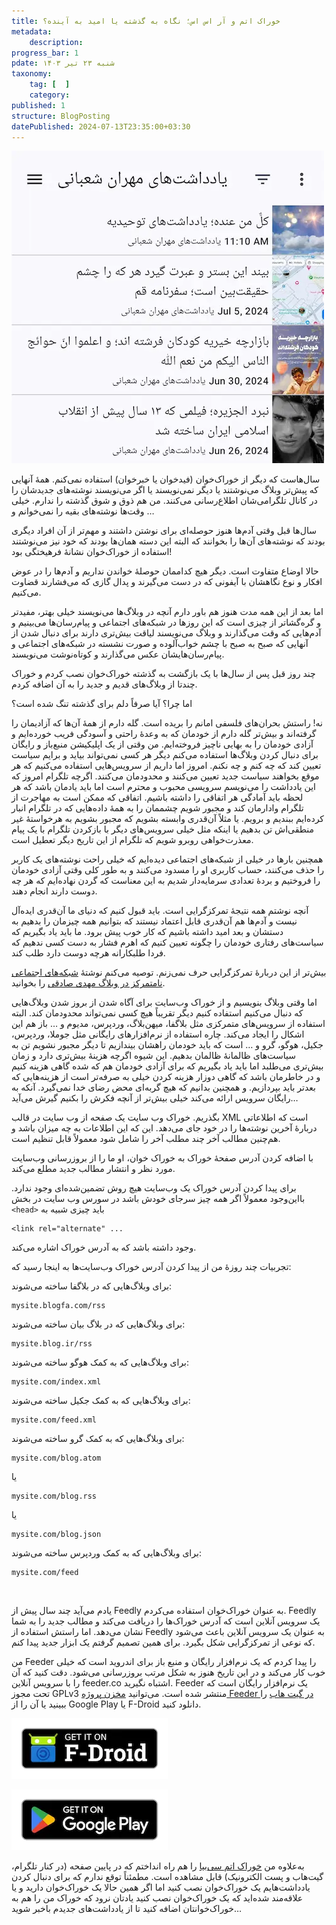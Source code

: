 ```yaml
---
title: خوراک اتم و آر اس اس؛ نگاه به گذشته یا امید به آینده؟
metadata:
    description:
progress_bar: 1
pdate: شنبه ۲۳ تیر ۱۴۰۳
taxonomy:
    tag: [  ]
    category: 
published: 1
structure: BlogPosting
datePublished: 2024-07-13T23:35:00+03:30
---
```


![خوراک اتم یادداشت‌های مهران شعبانی در خوراک خوان فیدر ](a-sibiya-in-feeder.webp)

سال‌هاست که دیگر از خوراک‌خوان (فیدخوان یا خبرخوان) استفاده نمی‌کنم. همهٔ آنهایی که پیش‌تر وبلاگ می‌نوشتند یا دیگر نمی‌نویسند یا اگر می‌نویسند نوشته‌های جدیدشان را در کانال تلگرامی‌شان اطلاع‌رسانی می‌کنند. من هم ذوق و شوق گذشته را ندارم. خیلی وقت‌ها نوشته‌های بقیه را نمی‌خوانم و …

سال‌ها قبل وقتی آدم‌ها هنوز حوصله‌ای برای نوشتن داشتند و مهم‌تر از آن افراد دیگری بودند که نوشته‌های آن‌ها را بخوانند که البته این دسته همان‌ها بودند که خود نیز می‌نوشتند استفاده از خوراک‌خوان نشانهٔ فرهیختگی بود!

حالا اوضاع متفاوت است. دیگر هیچ کداممان حوصلهٔ خواندن نداریم و آدم‌ها را در عوض افکار و نوع نگاهشان با آیفونی که در دست می‌گیرند و پدال گازی که می‌فشارند قضاوت می‌کنیم.

اما بعد از این همه مدت هنوز هم باور دارم آنچه در وبلاگ‌ها می‌نویسند خیلی بهتر، مفیدتر و گره‌گشاتر از چیزی است که این روزها در شبکه‌های اجتماعی و پیام‌رسان‌ها می‌بینیم و آدم‌هایی که وقت می‌گذارند و وبلاگ می‌نویسند لیاقت بیش‌تری دارند برای دنبال شدن از آنهایی که صبح به صبح با چشم خواب‌آلوده و صورت نشسته در شبکه‌های اجتماعی و پیام‌رسان‌هایشان عکس می‌گذارند و کوتاه‌نوشت می‌نویسند.

چند روز قبل پس از سال‌ها با یک بازگشت به گذشته خوراک‌خوان نصب کردم و خوراک چندتا از وبلاگ‌های قدیم و جدید را به آن اضافه کردم. 

اما چرا؟ آیا صرفاً دلم برای گذشته تنگ شده است؟ 

نه! راستش بحران‌های فلسفی امانم را بریده است. گله دارم از همهٔ آن‌ها که آزادیمان را گرفته‌اند و بیش‌تر گله دارم از خودمان که به وعدهٔ راحتی و آسودگی فریب خورده‌ایم و آزادی خودمان را به بهایی ناچیز فروخته‌ایم. من وقتی از یک اپلیکیشن منبع‌باز و رایگان برای دنبال کردن وبلاگ‌ها استفاده می‌کنم دیگر هر کسی نمی‌تواند بیاید و برایم سیاست تعیین کند که چه کنم و چه نکنم. امروز اما داریم از سرویس‌هایی استفاده می‌کنیم که هر موقع بخواهند سیاست جدید تعیین می‌کنند و محدودمان می‌کنند. اگرچه تلگرام امروز که این یادداشت را می‌نویسم سرویسی محبوب و محترم است اما باید یادمان باشد که هر لحظه باید آمادگی هر اتفاقی را داشته باشیم. اتفاقی که ممکن است به مهاجرت از تلگرام وادارمان کند و مجبور شویم چشممان را به همهٔ‌ داده‌هایی که در تلگرام انبار کرده‌ایم ببندیم و برویم. یا مثلاً آن‌قدری وابسته بشویم که مجبور بشویم به هرخواستهٔ غیر منطقی‌اش تن بدهیم یا اینکه مثل خیلی سرویس‌های دیگر با بازکردن تلگرام با یک پیام معذرت‌خواهی روبرو شویم که تلگرام از این تاریخ دیگر تعطیل است. 

همچنین بارها در خیلی از شبکه‌های اجتماعی دیده‌ایم که خیلی راحت نوشته‌های یک کاربر را حذف می‌کنند، حساب کاربری او را مسدود می‌کنند و به طور کلی وقتی آزادی خودمان را فروختیم و بردهٔ تعدادی سرمایه‌دار شدیم به این معناست که گردن نهاده‌ایم که هر چه دوست دارند انجام دهند. 

آنچه نوشتم همه نتیجهٔ تمرکزگرایی است. باید قبول کنیم که دنیای ما آن‌قدری ایده‌آل نیست و آدم‌ها هم آن‌قدری قابل اعتماد نیستند که بتوانیم همه چیزمان را بدهیم به دستشان و بعد امید داشته باشیم که کار خوب پیش برود. ما باید یاد بگیریم که سیاست‌های رفتاری خودمان را چگونه تعیین کنیم که اهرم فشار به دست کسی ندهیم که فردا طلبکارانه هرچه دوست دارد طلب کند.

بیش‌تر از این دربارهٔ تمرکزگرایی حرف نمی‌زنم. توصیه می‌کنم نوشتهٔ [شبکه‌های اجتماعی نامتمرکز در وبلاگ مهدی صادقی](https://mehdix.ir/decentralized-social-networks.html) را بخوانید.

اما وقتی وبلاگ بنویسیم و از خوراک وب‌سایت برای آگاه شدن از بروز شدن وبلاگ‌هایی که دنبال می‌کنیم استفاده کنیم دیگر تقریباً هیچ کسی نمی‌تواند محدودمان کند. البته استفاده از سرویس‌های متمرکزی مثل بلاگفا، میهن‌بلاگ، وردپرس، مدیوم و … باز هم این اشکال را ایجاد می‌کند. چاره استفاده از نرم‌افزارهای رایگانی مثل جوملا، وردپرس، جکیل، هوگو، گرو و … است که باید خودمان راهشان بیندازیم تا دیگر مجبور نشویم تن به سیاست‌های ظالمانهٔ ظالمان بدهیم. این شیوه اگرچه هزینهٔ بیش‌تری دارد و زمان بیش‌تری می‌طلبد اما باید یاد بگیریم که برای آزادی خودمان هم که شده گاهی هزینه کنیم و در خاطرمان باشد که گاهی دوزار هزینه کردن خیلی به صرفه‌تر است از هزینه‌هایی که بعدتر باید بپردازیم. و همچنین بدانیم که هیچ گربه‌ای محض رضای خدا نمی‌گیرد. آنکه به رایگان سرویس ارائه می‌کند خیلی بیش‌تر از آنچه فکرش را بکنیم گیرش می‌آید…

بگذریم. خوراک وب سایت یک صفحه از وب سایت در قالب XML است که اطلاعاتی دربارهٔ آخرین نوشته‌ها را در خود جای می‌دهد. این که این اطلاعات به چه میزان باشد و هم‌چنین مطالب آخر چند مطلب آخر را شامل شود معمولاً قابل تنظیم است.

با اضافه کردن آدرس صفحهٔ‌ خوراک به خوراک خوان، او ما را از بروزرسانی وب‌سایت مورد نظر و انتشار مطالب جدید مطلع می‌کند.

برای پیدا کردن آدرس خوراک یک وب‌سایت هیچ روش تضمین‌شده‌ای وجود ندارد. بااین‌وجود معمولاً اگر همه چیز سرجای خودش باشد در سورس وب سایت در بخش 
‍```<head>``` 
باید چیزی شبیه به 

```
<link rel="alternate" ... 
```
وجود داشته باشد که به آدرس خوراک اشاره می‌کند.

تجربیات چند روزهٔ من از پیدا کردن آدرس خوراک وب‌سایت‌ها به اینجا رسید که:

برای وبلاگ‌هایی که در بلاگفا ساخته می‌شوند:
```
mysite.blogfa.com/rss
```

برای وبلاگ‌هایی که در بلاگ بیان ساخته می‌شوند:
```
mysite.blog.ir/rss
```
برای وبلاگ‌هایی که به کمک هوگو ساخته می‌شوند:
```
mysite.com/index.xml
```

برای وبلاگ‌هایی که به کمک جکیل ساخته می‌شوند:
```
mysite.com/feed.xml
```

برای وبلاگ‌هایی که به کمک گرو ساخته می‌شوند:
```
mysite.com/blog.atom
```
یا
```
mysite.com/blog.rss
```
یا
```
mysite.com/blog.json
```

برای وبلاگ‌هایی که به کمک وردپرس ساخته می‌شوند:
```
mysite.com/feed
```
‍‍‍

یادم می‌آید چند سال پیش از Feedly به عنوان خوراک‌خوان استفاده می‌کردم. Feedly یک سرویس آنلاین است که آدرس خوراک‌ها را دریافت می‌کند و مطالب جدید را به شما نشان می‌دهد. اما راستش استفاده از Feedly به عنوان یک سرویس آنلاین باعث می‌شود که نوعی از تمرکزگرایی شکل بگیرد. برای همین تصمیم گرفتم یک ابزار جدید پیدا کنم. 

من Feeder را پیدا کردم که یک نرم‌افزار رایگان و منبع باز برای اندروید است که خیلی خوب کار می‌کند و در این تاریخ هنوز به شکل مرتب بروزرسانی می‌شود. دقت کنید که آن را با سرویس آنلاین feeder.co اشتباه نگیرید. Feeder یک نرم‌افزار رایگان است که تحت مجوز GPLv3 منتشر شده است. می‌توانید [مخزن پروژه Feeder در گیت هاب](https://github.com/spacecowboy/Feeder) را ببینید یا آن را از Google Play یا F-Droid دانلود کنید.

[![دانلود Feeder از F-Droid](get-it-on-f-droid.webp?)](https://f-droid.org/repository/browse/?fdid=com.nononsenseapps.feeder)

[![دانلود Feeder از Google Play ](get-it-on-google-play.webp)](https://play.google.com/store/apps/details?id=com.nononsenseapps.feeder.play)

به‌علاوه من [خوراک اتم سی‌بیا](/blog.atom) را هم راه انداختم که در پایین صفحه (در کنار تلگرام، گیت‌هاب و پست الکترونیک) قابل مشاهده است. مطمئناً توقع ندارم که برای دنبال کردن یادداشت‌هایم یک خوراک‌خوان نصب کنید اما اگر همین حالا یک خوراک‌خوان دارید و یا علاقه‌مند شده‌اید که یک خوراک‌خوان نصب کنید یادتان نرود که خوراک من را هم به خوراک‌خوانتان اضافه کنید تا از یادداشت‌های جدیدم باخبر شوید…
